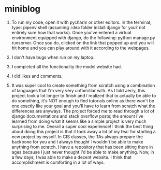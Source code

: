 # miniblog

1. To run my code, open it with pycharm or other editors. 
In the terminal, type: pipenv shell (assuming .idea folder install django for you? not entirely sure how that works). 
Once you've entered a virtual environment equipped with django, do the following: python manage.py runserver. 
Once you do, clicked on the link that popped up and you will hit home and you can play around with it according to the webpages.

2. I don't have bugs when run on my laptop.

3. I completed all the functionality the model website had. 

4. I did likes and comments.

5. It was super cool to create something from scratch using a combination of languages that I'm very very unfamililar with. As I told Jerry, this project took a lot longer to finish and I realized that to actually be able to do something, it's NOT enough to find tutorials online as there won't be one exactly like your goal and you'll have to learn from scratch what the differences are anyways. The project forced me to read through a lot of django documentations and stack overflow posts; the amount i've learned from doing what it seems like a simple project is very much surprising to me. Overall a super cool experience!
I think the best thing about doing this project is that it took away a lot of my fear for starting a new project by myself. In CIS classes, the TAs always prepare the backbone for you and I always thought I wouldn't be able to make anything from scratch. I have a repository that has been sitting there in ages because I just never thought I'd be able to make anything. Now, in a few days, I was able to make a decent website. I think that accomplishment is comforting in a lot of ways. 
